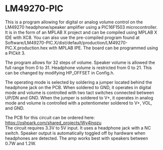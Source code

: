 # LM49270-PIC
This is a program allowing for digital or analog volume control on the LM49270 headphone/speaker amplifier using a PIC16F1503 microcontroller.
It is in the form of an MPLAB X project and can be compiled using MPLAB X IDE with XC8. You can also use the pre-compiled program found at
Software/LM49270-PIC.X/dist/default/production/LM49270-PIC.X.production.hex with MPLAB IPE. The board can be programmed using a PICkit 3.

The program allows for 32 steps of volume. Speaker volume is allowed the full range from 0 to 31. Headphone volume is restricted from 0 to 21. This can be changed by modifying HP_OFFSET in Config.h.

The operating mode is selected by soldering a jumper located behind the headphone jack on the PCB. When soldered to GND, it operates in digital mode and volume is controlled with two tact switches connected between UP/DN and GND. When the jumper is soldered to V+, it operates in analog mode and volume is controlled with a potentiometer soldered to V+, VOL, and GND.

The PCB for this circuit can be ordered here: https://oshpark.com/shared_projects/Wy4lnqzu  
The circuit requires 3.3V to 5V input. It uses a headphone jack with a NC switch. Speaker output is automatically toggled off by hardware when headphones are detected. The amp works best with speakers between 0.7W and 1.2W.

